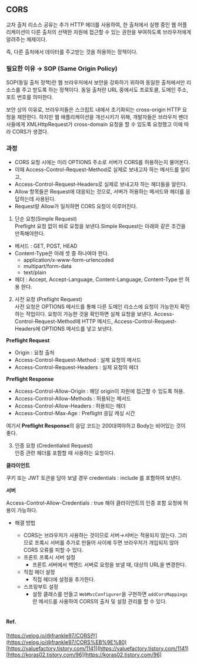 ## CORS

교차 출처 리소스 공유는 추가 HTTP 헤더를 사용하여, 한 출처에서 실행 중인 웹 어플리케이션이 다른 출처의 선택한 자원에 접근할 수 있는 권한을 부여하도록 브라우저에게 알려주는 체제이다.

즉, 다른 출처에서 데이터를 주고받는 것을 허용하는 정책이다.

### 필요한 이유 → **SOP (Same Origin Policy)**

SOP(동일 출처 정책)란 웹 브라우저에서 보안을 강화하기 위하여 동일한 출처에서만 리소스를 주고 받도록 하는 정책이다. 동일 출처란 URL 중에서도 프로토콜, 도메인 주소, 포트 번호를 의미한다.

보안 상의 이유로, 브라우저들은 스크립트 내에서 초기화되는 cross-origin HTTP 요청을 제한한다. 하지만 웹 애플리케이션을 개선시키기 위해, 개발자들은 브라우저 벤더사들에게 XMLHttpRequest가 cross-domain 요청을 할 수 있도록 요청했고 이에 따라 CORS가 생겼다.

### 과정
- CORS 요청 시에는 미리 OPTIONS 주소로 서버가 CORS를 허용하는지 물어본다.
- 이때 Access-Control-Request-Method로 실제로 보내고자 하는 메서드를 알리고,
- Access-Control-Request-Headers로 실제로 보내고자 하는 헤더들을 알린다.
- Allow 항목들은 Request에 대응되는 것으로, 서버가 허용하는 메서드와 헤더를 응답하는데 사용된다.
- Request랑 Allow가 일치하면 CORS 요청이 이루어진다.

1. 단순 요청(Simple Request)<br>
Preflight 요청 없이 바로 요청을 보낸다.Simple Request는 아래와 같은 조건을 만족해야한다.

- 메서드 : GET, POST, HEAD
- Content-Type은 아래 셋 중 하나여야 한다.
    - application/x-www-form-urlencoded
    - multipart/form-data
    - text/plain
- 헤더 : Accept, Accept-Language, Content-Language, Content-Type 만 허용 한다.

2. 사전 요청 (Preflight Request)<br>
사전 요청은 OPTIONS 메서드를 통해 다른 도메인 리소스에 요청이 가능한지 확인하는 작업이다. 요청이 가능한 것을 확인하면 실제 요청을 보낸다. Access-Control-Request-Method에 HTTP 메서드, Access-Control-Request-Headers에 OPTIONS 메서드를 넣고 보낸다.

**Preflight Request**

- Origin : 요청 출처
- Access-Control-Request-Method : 실제 요청의 메서드
- Access-Control-Request-Headers : 실제 요청의 헤더

**Preflight Response**

- Access-Control-Allow-Origin : 해당 origin이 자원에 접근할 수 있도록 허용.
- Access-Control-Allow-Methods : 허용되는 메서드
- Access-Control-Allow-Headers : 허용되는 헤더
- Access-Control-Max-Age : Preflight 응답 캐싱 시간

여기서 **Preflight Response**의 응답 코드는 200대여야하고 Body는 비어있는 것이 좋다.

3. 인증 요청 (Credentialed Request)<br>
인증 관련 헤더를 포함할 때 사용하는 요청이다.

**클라이언트**

쿠키 또는 JWT 토큰을 담아 보낼 경우 credentials : include 를 포함하여 보낸다.

**서버**

Access-Control-Allow-Credentials : true 해야 클라이언트의 인증 포함 요청에 허용이 가능하다.

- 해결 방법
    - CORS는 브라우저가 사용하는 것이므로 서버→서버는 적용되지 않는다. 그러므로 프록시 서버를 추가로 만들어 사이에 두면 브라우저가 개입되지 않아 CORS 오류를 피할 수 있다.
    - 프론트 프록시 서버 설정
        - 프론트 서버에서 백엔드 서버로 요청을 보낼 때, 대상의 URL을 변경한다.
    - 직접 헤더 설정
        - 직접 헤더에 설정을 추가한다.
    - 스프링부트 설정
        - 설정 클래스를 만들고 `WebMvcConfigurer`을 구현하면 `addCorsMappings`란 메서드를 사용하여 CORS의 출처 및 설정 관리를 할 수 있다.
    
   <br>
   
#### Ref.
[https://velog.io/@frankle97/CORS란](https://velog.io/@frankle97/CORS%EB%9E%80)<br>
[https://valuefactory.tistory.com/1141](https://valuefactory.tistory.com/1141)<br>
[https://koras02.tistory.com/96](https://koras02.tistory.com/96)<br>
